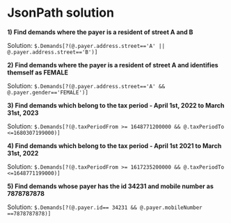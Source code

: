 # JsonPath solution

**1) Find demands where the payer is a resident of street A and B**

Solution: `$.Demands[?(@.payer.address.street=='A' || @.payer.address.street=='B')]`

**2) Find demands where the payer is a resident of street A and identifies themself as FEMALE**

Solution: `$.Demands[?(@.payer.address.street=='A' && @.payer.gender=='FEMALE')]`

**3) Find demands which belong to the tax period - April 1st, 2022 to March 31st, 2023**

Solution: `$.Demands[?(@.taxPeriodFrom >= 1648771200000 && @.taxPeriodTo <=1680307199000)]`

**4) Find demands which belong to the tax period - April 1st 2021 to March 31st, 2022**

Solution: `$.Demands[?(@.taxPeriodFrom >= 1617235200000 && @.taxPeriodTo <=1648771199000)]`

**5) Find demands whose payer has the id 34231 and mobile number as 7878787878**

Solution: `$.Demands[?(@.payer.id== 34231 && @.payer.mobileNumber ==7878787878)]`

